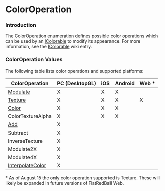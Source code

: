 # ColorOperation

### Introduction

The ColorOperation enumeration defines possible color operations which can be used by an [IColorable](../../../../frb/docs/index.php) to modify its appearance. For more information, see the [IColorable](../../../../frb/docs/index.php) wiki entry.

### ColorOperation Values

The following table lists color operations and supported platforms:

| ColorOperation                          | PC (DesktopGL) | iOS | Android | Web \* |
| --------------------------------------- | -------------- | --- | ------- | ------ |
| [Modulate](modulate.md)                 | X              | X   | X       |        |
| [Texture](texture.md)                   | X              | X   | X       | X      |
| [Color](color.md)                       | X              | X   | X       |        |
| ColorTextureAlpha                       | X              | X   | X       |        |
| [Add](add.md)                           | X              |     |         |        |
| Subtract                                | X              |     |         |        |
| InverseTexture                          | X              |     |         |        |
| Modulate2X                              | X              |     |         |        |
| Modulate4X                              | X              |     |         |        |
| [InterpolateColor](interpolatecolor.md) | X              |     |         |        |

&#x20;\* As of August 15 the only color operation supported is Texture. These will likely be expanded in future versions of FlatRedBall Web.
